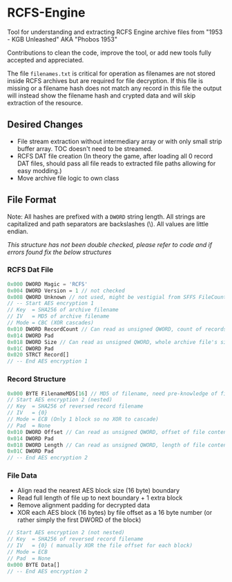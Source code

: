 # RCFS-Engine
Tool for understanding and extracting RCFS Engine archive files from "1953 - KGB Unleashed" AKA "Phobos 1953"

Contributions to clean the code, improve the tool, or add new tools fully accepted and appreciated.

The file `filenames.txt` is critical for operation as filenames are not stored inside RCFS archives but are required for file decryption.
If this file is missing or a filename hash does not match any record in this file the output will instead show the filename hash and crypted data and will skip extraction of the resource.

## Desired Changes
* File stream extraction without intermediary array or with only small strip buffer array. TOC doesn't need to be streamed.
* RCFS DAT file creation (In theory the game, after loading all 0 record DAT files, should pass all file reads to extracted file paths allowing for easy modding.)
* Move archive file logic to own class

## File Format
Note: All hashes are prefixed with a `DWORD` string length.
All strings are capitalized and path separators are backslashes (\\).
All values are little endian.

*This structure has not been double checked, please refer to code and if errors found fix the below structures*

### RCFS Dat File
```js
0x000 DWORD Magic = 'RCFS'
0x004 DWORD Version = 1 // not checked
0x008 QWORD Unknown // not used, might be vestigial from SFFS FileCount
// -- Start AES encryption 1
// Key  = SHA256 of archive filename
// IV   = MD5 of archive filename
// Mode = CBC (XOR cascades)
0x010 DWORD RecordCount // Can read as unsigned QWORD, count of records
0x014 DWORD Pad
0x018 DWORD Size // Can read as unsigned QWORD, whole archive file's size
0x01C DWORD Pad
0x020 STRCT Record[]
// -- End AES encryption 1
```

### Record Structure
```js
0x000 BYTE FilenameMD5[16] // MD5 of filename, need pre-knowledge of filenames to match
// Start AES encryption 2 (nested)
// Key  = SHA256 of reversed record filename
// IV   = {0}
// Mode = ECB (Only 1 block so no XOR to cascade)
// Pad  = None
0x010 DWORD Offset // Can read as unsigned QWORD, offset of file contents start
0x014 DWORD Pad
0x018 DWORD Length // Can read as unsigned QWORD, length of file contents
0x01C DWORD Pad
// -- End AES encryption 2
```

### File Data
* Align read the nearest AES block size (16 byte) boundary
* Read full length of file up to next boundary + 1 extra block
* Remove alignment padding for decrypted data
* XOR each AES block (16 bytes) by file offset as a 16 byte number (or rather simply the first DWORD of the block)
```js
// Start AES encryption 2 (not nested)
// Key  = SHA256 of reversed record filename
// IV   = {0} ( manually XOR the file offset for each block)
// Mode = ECB
// Pad  = None
0x000 BYTE Data[]
// -- End AES encryption 2
```